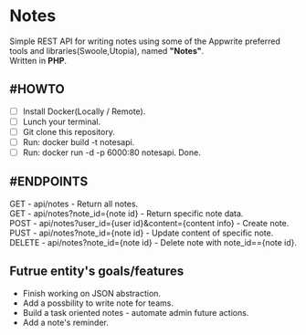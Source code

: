 # Notes
Simple REST API for writing notes using some of the Appwrite preferred tools and libraries(Swoole,Utopia), named **"Notes"**.<br/>
Written in **PHP**.


## #HOWTO
 - [ ] Install Docker(Locally / Remote).
 - [ ] Lunch your terminal.
 - [ ] Git clone this repository.
 - [ ] Run: docker build -t notesapi.
 - [ ] Run: docker run -d -p 6000:80 notesapi.
 Done.
 
 ## #ENDPOINTS
 GET - api/notes - Return all notes.<br/>
 GET - api/notes?note_id={note id} - Return specific note data.<br/>
 POST - api/notes?user_id={user id}&content={content info} - Create note.<br/>
 PUST - api/notes?note_id={note id} - Update content of specific note.<br/>
 DELETE - api/notes?note_id={note id} - Delete note with note_id=={note id}. <br/>
 
 ## Futrue entity's goals/features
  * Finish working on JSON abstraction.
  * Add a possbility to write note for teams.
  * Build a task oriented notes - automate admin future actions.
  * Add a note's reminder.
  
  
